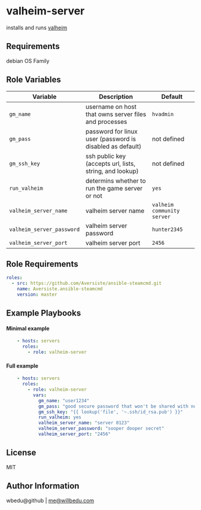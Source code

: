 valheim-server
=========

installs and runs [valheim](https://www.valheimgame.com/)

Requirements
------------

  debian OS Family

Role Variables
--------------

| Variable | Description | Default |
|----------|-------------|---------|
| `gm_name` | username on host that owns server files and processes | `hvadmin` |
| `gm_pass` | password for linux user (password is disabled as default)| not defined |
| `gm_ssh_key` | ssh public key (accepts url, lists, string, and lookup)| not defined |
| `run_valheim` | determins whether to run the game server or not | `yes` |
| `valheim_server_name` | valheim server name | `valheim community server` |
| `valheim_server_password` | valheim server password | `hunter2345` |
| `valheim_server_port` | valheim server port | `2456` |

Role Requirements
-----------

```yaml
roles:
  - src: https://github.com/Aversiste/ansible-steamcmd.git
    name: Aversiste.ansible-steamcmd
    version: master

```
Example Playbooks
----------------

#### Minimal example
```yaml
    - hosts: servers
      roles:
        - role: valheim-server
```

#### Full example
```yaml
    - hosts: servers
      roles:
        - role: valheim-server
          vars:
            gm_name: "user1234"
            gm_pass: "good secure password that won't be shared with non admins"
            gm_ssh_key: "{{ lookup('file', '~.ssh/id_rsa.pub') }}"
            run_valheim: yes
            valheim_server_name: "server 0123"
            valheim_server_password: "sooper dooper secret"
            valheim_server_port: "2456"
```
License
-------

MIT

Author Information
------------------
wbedu@github | me@willbedu.com
